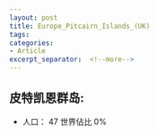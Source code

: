```yaml
---
layout: post
title: Europe_Pitcairn_Islands_(UK)
tags: 
categories:
- Article
excerpt_separator:  <!--more-->
---
```

## 皮特凯恩群岛:
- 人口： 47 世界佔比 0%